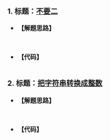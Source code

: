 ### 1. 标题：[不要二](https://www.nowcoder.com/practice/1183548cd48446b38da501e58d5944eb?tpId=85&&tqId=29840&rp=1&ru=/activity/oj&qru=/ta/2017test/question-ranking)
- **【解题思路】**<br>

&#160; &#160; &#160; &#160; 

- **【代码】**
```c++

```

### 2. 标题：[把字符串转换成整数](https://www.nowcoder.com/practice/1277c681251b4372bdef344468e4f26e?tpId=13&&tqId=11202&rp=6&ru=/activity/oj&qru=/ta/coding-interviews/question-ranking)
- **【解题思路】**<br>

&#160; &#160; &#160; &#160; 

- **【代码】**
```c++

```
